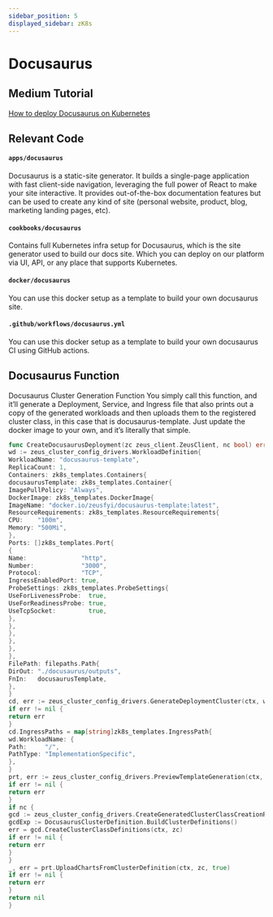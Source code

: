 ```yaml
---
sidebar_position: 5
displayed_sidebar: zK8s
---
```


# Docusaurus #

## Medium Tutorial

[How to deploy Docusaurus on Kubernetes](https://medium.com/zeusfyi/hosted-docusaurus-in-5-minutes-and-under-10-month-af999d7ef90a)

## Relevant Code

#### ```apps/docusaurus ```

Docusaurus is a static-site generator. It builds a single-page application with fast client-side navigation,
leveraging the full power of React to make your site interactive. It provides out-of-the-box documentation features
but can be used to create any kind of site (personal website, product, blog, marketing landing pages, etc).

#### ```cookbooks/docusaurus ```

Contains full Kubernetes infra setup for Docusaurus, which is the site generator used to build our docs site. Which you
can deploy on our platform via UI, API, or any place that supports Kubernetes.

#### ```docker/docusaurus ```

You can use this docker setup as a template to build your own docusaurus site.

#### ```.github/workflows/docusaurus.yml ```

You can use this docker setup as a template to build your own docusaurus CI using GitHub actions.

## Docusaurus Function

Docusaurus Cluster Generation Function
You simply call this function, and it’ll generate a Deployment, Service, and Ingress file that also prints out a copy
of the generated workloads and then uploads them to the registered cluster class, in this case that is
docusaurus-template.
Just update the docker image to your own, and it’s literally that simple.

```go
func CreateDocusaurusDeployment(zc zeus_client.ZeusClient, nc bool) error {
wd := zeus_cluster_config_drivers.WorkloadDefinition{
WorkloadName: "docusaurus-template",
ReplicaCount: 1,
Containers: zk8s_templates.Containers{
docusaurusTemplate: zk8s_templates.Container{
ImagePullPolicy: "Always",
DockerImage: zk8s_templates.DockerImage{
ImageName: "docker.io/zeusfyi/docusaurus-template:latest",
ResourceRequirements: zk8s_templates.ResourceRequirements{
CPU:    "100m",
Memory: "500Mi",
},
Ports: []zk8s_templates.Port{
{
Name:               "http",
Number:             "3000",
Protocol:           "TCP",
IngressEnabledPort: true,
ProbeSettings: zk8s_templates.ProbeSettings{
UseForLivenessProbe:  true,
UseForReadinessProbe: true,
UseTcpSocket:         true,
},
},
},
},
},
},
FilePath: filepaths.Path{
DirOut: "./docusaurus/outputs",
FnIn:   docusaurusTemplate,
},
}
cd, err := zeus_cluster_config_drivers.GenerateDeploymentCluster(ctx, wd)
if err != nil {
return err
}
cd.IngressPaths = map[string]zk8s_templates.IngressPath{
wd.WorkloadName: {
Path:     "/",
PathType: "ImplementationSpecific",
},
}
prt, err := zeus_cluster_config_drivers.PreviewTemplateGeneration(ctx, cd)
if err != nil {
return err
}
if nc {
gcd := zeus_cluster_config_drivers.CreateGeneratedClusterClassCreationRequest(cd)
gcdExp := DocusaurusClusterDefinition.BuildClusterDefinitions()
err = gcd.CreateClusterClassDefinitions(ctx, zc)
if err != nil {
return err
}
}
_, err = prt.UploadChartsFromClusterDefinition(ctx, zc, true)
if err != nil {
return err
}
return nil
}
```
